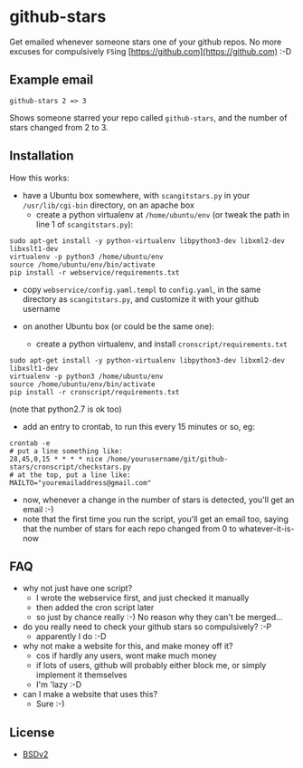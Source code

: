 # github-stars

Get emailed whenever someone stars one of your github repos.  No more excuses for compulsively `F5`ing
[https://github.com](https://github.com) :-D

## Example email

```
github-stars 2 => 3
```
Shows someone starred your repo called `github-stars`, and the number of stars changed from 2 to 3.

## Installation

How this works:
- have a Ubuntu box somewhere, with `scangitstars.py` in your `/usr/lib/cgi-bin` directory, on an apache box
  - create a python virtualenv at `/home/ubuntu/env` (or tweak the path in line 1 of `scangitstars.py`):
```
sudo apt-get install -y python-virtualenv libpython3-dev libxml2-dev libxslt1-dev
virtualenv -p python3 /home/ubuntu/env
source /home/ubuntu/env/bin/activate
pip install -r webservice/requirements.txt
```
  - copy `webservice/config.yaml.templ` to `config.yaml`, in the same directory as `scangitstars.py`, and customize it
  with your github username

- on another Ubuntu box (or could be the same one):
  - create a python virtualenv, and install `cronscript/requirements.txt`
```
sudo apt-get install -y python-virtualenv libpython3-dev libxml2-dev libxslt1-dev
virtualenv -p python3 /home/ubuntu/env
source /home/ubuntu/env/bin/activate
pip install -r cronscript/requirements.txt
```
(note that python2.7 is ok too)
- add an entry to crontab, to run this every 15 minutes or so, eg:
```
crontab -e
# put a line something like:
28,45,0,15 * * * * nice /home/yourusername/git/github-stars/cronscript/checkstars.py
# at the top, put a line like:
MAILTO="youremailaddress@gmail.com"
```
- now, whenever a change in the number of stars is detected, you'll get an email :-)
- note that the first time you run the script, you'll get an email too, saying that the number of stars
for each repo changed from 0 to whatever-it-is-now

## FAQ

* why not just have one script?
  * I wrote the webservice first, and just checked it manually
  * then added the cron script later
  * so just by chance really :-)  No reason why they can't be merged...
* do you really need to check your github stars so compulsively? :-P
  * apparently I do :-D
* why not make a website for this, and make money off it?
  * cos if hardly any users, wont make much money
  * if lots of users, github will probably either block me, or simply implement it themselves
  * I'm 'lazy :-D
* can I make a website that uses this?
  * Sure :-)

## License

* [BSDv2](LICENSE)


